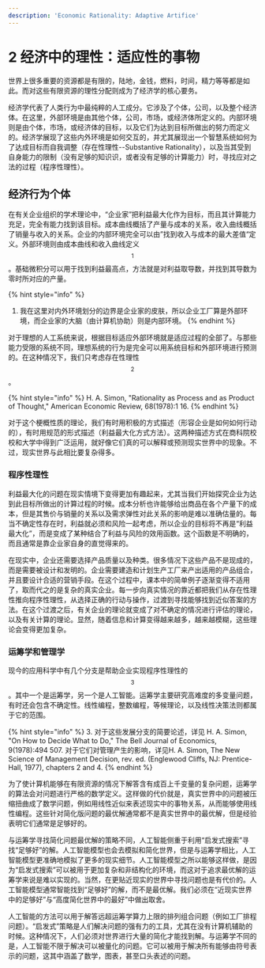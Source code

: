 ```yaml
---
description: 'Economic Rationality: Adaptive Artifice'
---
```


# 2 经济中的理性：适应性的事物

世界上很多重要的资源都是有限的，陆地，金钱，燃料，时间，精力等等都是如此。而对这些有限资源的理性分配则成为了经济学的核心要务。

经济学代表了人类行为中最纯粹的人工成分。它涉及了个体，公司，以及整个经济体。在这里，外部环境是由其他个体，公司，市场，或经济体所定义的。内部环境则是由个体，市场，或经济体的目标，以及它们为达到目标所做出的努力而定义的。经济学展现了这些内外环境是如何交互的，并尤其展现出一个智慧系统如何为了达成目标而自我调整（存在性理性--Substantive Rationality），以及当其受到自身能力的限制（没有足够的知识识，或者没有足够的计算能力）时，寻找应对之法的过程（程序性理性）。

## 经济行为个体

在有关企业组织的学术理论中，“企业家”把利益最大化作为目标，而且其计算能力充足，完全有能力找到该目标。成本曲线概括了产量与成本的关系，收入曲线概括了销量与收入的关系。企业的内部环境完全可以由”找到收入与成本的最大差值“定义。外部环境则由成本曲线和收入曲线定义$$^1$$。基础微积分可以用于找到利益最高点，方法就是对利益取导数，并找到其导数为零时所对应的产量。

{% hint style="info" %}
1. 我在这里对内外环境划分的边界是企业家的皮肤，所以企业工厂算是外部环境，而企业家的大脑（由计算机协助）则是内部环境。
{% endhint %}

对于理想的人工系统来说，根据目标适应外部环境就是适应过程的全部了。与那些能力受限的系统不同，理想系统的行为是完全可以用系统目标和外部环境进行预测的。在这种情况下，我们只考虑存在性理性$$^2$$。

{% hint style="info" %}
H. A. Simon, "Rationality as Process and as Product of Thought," American Economic Review, 68\(1978\):1 16.
{% endhint %}

对于这个梗概性质的理论，我们有时用积极的方式描述（形容企业是如何如何行动的），有时用规范的形式描述（利益最大化方式方法）。这两种描述方式在商科院校校和大学中得到广泛运用，就好像它们真的可以解释或预测现实世界中的现象。不过，现实世界与此相比要复杂得多。

### 程序性理性

利益最大化的问题在现实情境下变得更加有趣起来，尤其当我们开始探究企业为达到此目标所做出的计算过程的时候。成本分析也许能够给出商品在各个产量下的成本，但是其售价与销量的关系以及需求弹性对此关系的影响是难以准确估量的。每当不确定性存在时，利益就必须和风险一起考虑，所以企业的目标将不再是“利益最大化”，而是变成了某种结合了利益与风险的效用函数。这个函数是不明确的，而且通常是靠企业家自身的直觉得来的。

在现实中，企业还需要选择产品质量以及种类。很多情况下这些产品不是现成的，而是需要被设计和发明的。企业需要建造和计划生产工厂来产出适用的产品组合，并且要设计合适的营销手段。在这个过程中，课本中的简单例子逐渐变得不适用了，取而代之的是复杂的真实企业。每一步向真实情况的靠近都把我们从存在性理性推向程序性理性，从选择正确的行动与操作，过渡到寻找能够找到近似答案的方法。在这个过渡之后，有关企业的理论就变成了对不确定的情况进行评估的理论，以及有关计算的理论。显然，随着信息和计算变得越来越多，越来越模糊，这些理论会变得更加复杂。

### 运筹学和管理学

现今的应用科学中有几个分支是帮助企业实现程序性理性的$$^3$$。其中一个是运筹学，另一个是人工智能。运筹学主要研究高难度的多变量问题，有时还会包含不确定性。线性编程，整数编程，等候理论，以及线性决策法则都属于它的范围。

{% hint style="info" %}
3. 对于这些发展分支的简要论述，详见 H. A. Simon, "On How to Decide What to Do," The Bell Journal of Economics, 9\(1978\):494 507. 对于它们对管理产生的影响，详见H. A. Simon, The New Science of Management Decision, rev. ed. \(Englewood Cliffs, NJ: Prentice-Hall, 1977\), chapters 2 and 4.
{% endhint %}

为了使计算机能够在有限资源的情况下解答含有成百上千变量的复杂问题，运筹学的算法会对问题进行严格的数学定义。这样做的代价就是，真实世界中的问题被压缩扭曲成了数学问题，例如用线性近似来表述现实中的事物关系，从而能够使用线性编程。这些针对简化版问题的最优解通常都不是真实世界中的最优解，但是经验表明它们通常是足够好的。

与运筹学寻找简化问题最优解的策略不同，人工智能侧重于利用“启发式搜索”寻找“足够好”的解。人工智能模型也会去模拟和简化世界，但是与运筹学相比，人工智能模型更准确地模拟了更多的现实细节。人工智能模型之所以能够这样做，是因为“启发式搜索”可以被用于更加复杂和非结构化的环境，而这对于追求最优解的运筹学来说是难以实现的。当然，在更贴近现实的世界中寻找问题也是有代价的。人工智能模型通常智能找到“足够好”的解，而不是最优解。我们必须在“近现实世界中的足够好”与“高度简化世界中的最好”中做出取舍。

人工智能的方法可以用于解答远超运筹学算力上限的排列组合问题（例如工厂排程问题）。“启发式”策略是人们解决问题的强有力的工具，尤其在没有计算机辅助的时候。这种情况下，人们必须对世界进行大量的简化才能找到解。与运筹学不同的是，人工智能不限于解决可以被量化的问题。它可以被用于解决所有能够由符号表示的问题，这其中涵盖了数学，图表，甚至口头表述的问题。

